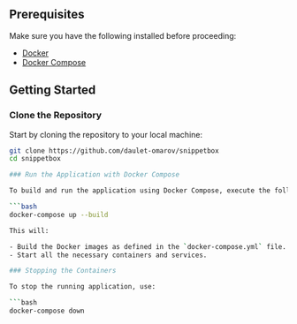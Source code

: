 ## Prerequisites

Make sure you have the following installed before proceeding:

- [Docker](https://www.docker.com/products/docker-desktop)
- [Docker Compose](https://docs.docker.com/compose/)

## Getting Started

### Clone the Repository

Start by cloning the repository to your local machine:

```bash
git clone https://github.com/daulet-omarov/snippetbox
cd snippetbox

### Run the Application with Docker Compose

To build and run the application using Docker Compose, execute the following command:

```bash
docker-compose up --build

This will:

- Build the Docker images as defined in the `docker-compose.yml` file.
- Start all the necessary containers and services.

### Stopping the Containers

To stop the running application, use:

```bash
docker-compose down
